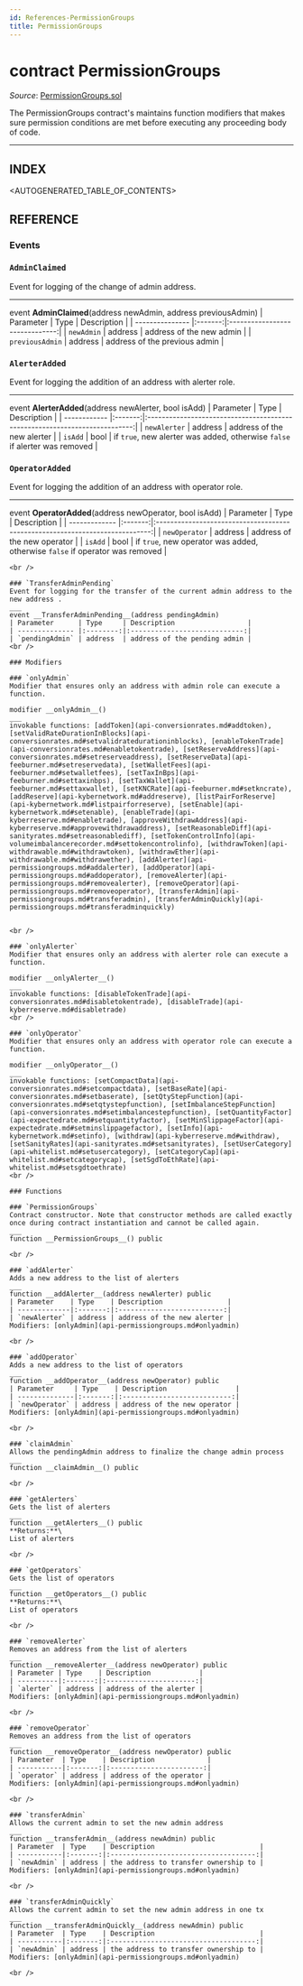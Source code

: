 ```yaml
---
id: References-PermissionGroups
title: PermissionGroups
---
```

# contract PermissionGroups

*Source*: [PermissionGroups.sol](https://github.com/KyberNetwork/smart-contracts/blob/master/contracts/PermissionGroups.sol)

The PermissionGroups contract's maintains function modifiers that makes sure permission conditions are met before executing any proceeding body of code.
___

## INDEX

<AUTOGENERATED_TABLE_OF_CONTENTS>

## REFERENCE

### Events

### `AdminClaimed`
Event for logging of the change of admin address.
___
event __AdminClaimed__(address newAdmin, address previousAdmin)
| Parameter       | Type    | Description                    |
| --------------- |:-------:|:------------------------------:|
| `newAdmin`      | address | address of the new admin       |
| `previousAdmin` | address | address of the previous admin  |
<br />

### `AlerterAdded`
Event for logging the addition of an address with alerter role.
___
event __AlerterAdded__(address newAlerter, bool isAdd)
| Parameter    | Type    | Description                                                                |
| ------------ |:-------:|:--------------------------------------------------------------------------:|
| `newAlerter` | address | address of the new alerter                                                 |
| `isAdd`      | bool    | if `true`, new alerter was added, otherwise `false` if alerter was removed |
<br />

### `OperatorAdded`
Event for logging the addition of an address with operator role.
___
event __OperatorAdded__(address newOperator, bool isAdd)
| Parameter     | Type    | Description                                                                  |
| ------------- |:-------:|:----------------------------------------------------------------------------:|
| `newOperator` | address | address of the new operator                                                  |
| `isAdd`       | bool    | if `true`, new operator was added, otherwise `false` if operator was removed |
```
<br />

### `TransferAdminPending`
Event for logging for the transfer of the current admin address to the new address .
___
event __TransferAdminPending__(address pendingAdmin)
| Parameter      | Type     | Description                  |
| -------------- |:--------:|:----------------------------:|
| `pendingAdmin` | address  | address of the pending admin |
<br />

### Modifiers

### `onlyAdmin`
Modifier that ensures only an address with admin role can execute a function.

modifier __onlyAdmin__()
___
invokable functions: [addToken](api-conversionrates.md#addtoken), [setValidRateDurationInBlocks](api-conversionrates.md#setvalidratedurationinblocks), [enableTokenTrade](api-conversionrates.md#enabletokentrade), [setReserveAddress](api-conversionrates.md#setreserveaddress), [setReserveData](api-feeburner.md#setreservedata), [setWalletFees](api-feeburner.md#setwalletfees), [setTaxInBps](api-feeburner.md#settaxinbps), [setTaxWallet](api-feeburner.md#settaxwallet), [setKNCRate](api-feeburner.md#setkncrate), [addReserve](api-kybernetwork.md#addreserve), [listPairForReserve](api-kybernetwork.md#listpairforreserve), [setEnable](api-kybernetwork.md#setenable), [enableTrade](api-kyberreserve.md#enabletrade), [approveWithdrawAddress](api-kyberreserve.md#approvewithdrawaddress), [setReasonableDiff](api-sanityrates.md#setreasonablediff), [setTokenControlInfo](api-volumeimbalancerecorder.md#settokencontrolinfo), [withdrawToken](api-withdrawable.md#withdrawtoken), [withdrawEther](api-withdrawable.md#withdrawether), [addAlerter](api-permissiongroups.md#addalerter), [addOperator](api-permissiongroups.md#addoperator), [removeAlerter](api-permissiongroups.md#removealerter), [removeOperator](api-permissiongroups.md#removeoperator), [transferAdmin](api-permissiongroups.md#transferadmin), [transferAdminQuickly](api-permissiongroups.md#transferadminquickly)


<br />

### `onlyAlerter`
Modifier that ensures only an address with alerter role can execute a function.

modifier __onlyAlerter__()
___
invokable functions: [disableTokenTrade](api-conversionrates.md#disabletokentrade), [disableTrade](api-kyberreserve.md#disabletrade)
<br />

### `onlyOperator`
Modifier that ensures only an address with operator role can execute a function.

modifier __onlyOperator__()
___
invokable functions: [setCompactData](api-conversionrates.md#setcompactdata), [setBaseRate](api-conversionrates.md#setbaserate), [setQtyStepFunction](api-conversionrates.md#setqtystepfunction), [setImbalanceStepFunction](api-conversionrates.md#setimbalancestepfunction), [setQuantityFactor](api-expectedrate.md#setquantityfactor), [setMinSlippageFactor](api-expectedrate.md#setminslippagefactor), [setInfo](api-kybernetwork.md#setinfo), [withdraw](api-kyberreserve.md#withdraw), [setSanityRates](api-sanityrates.md#setsanityrates), [setUserCategory](api-whitelist.md#setusercategory), [setCategoryCap](api-whitelist.md#setcategorycap), [setSgdToEthRate](api-whitelist.md#setsgdtoethrate)
<br />

### Functions

### `PermissionGroups`
Contract constructor. Note that constructor methods are called exactly once during contract instantiation and cannot be called again.
___
function __PermissionGroups__() public

<br />

### `addAlerter`
Adds a new address to the list of alerters
___
function __addAlerter__(address newAlerter) public
| Parameter    | Type    | Description                |
| -------------|:-------:|:--------------------------:|
| `newAlerter` | address | address of the new alerter |
Modifiers: [onlyAdmin](api-permissiongroups.md#onlyadmin)

<br />

### `addOperator`
Adds a new address to the list of operators
___
function __addOperator__(address newOperator) public
| Parameter     | Type    | Description                 |
| --------------|:-------:|:---------------------------:|
| `newOperator` | address | address of the new operator |
Modifiers: [onlyAdmin](api-permissiongroups.md#onlyadmin)

<br />

### `claimAdmin`
Allows the pendingAdmin address to finalize the change admin process
___
function __claimAdmin__() public

<br />

### `getAlerters`
Gets the list of alerters
___
function __getAlerters__() public
**Returns:**\
List of alerters

<br />

### `getOperators`
Gets the list of operators
___
function __getOperators__() public
**Returns:**\
List of operators

<br />

### `removeAlerter`
Removes an address from the list of alerters
___
function __removeAlerter__(address newOperator) public
| Parameter | Type    | Description            |
| ----------|:-------:|:----------------------:|
| `alerter` | address | address of the alerter |
Modifiers: [onlyAdmin](api-permissiongroups.md#onlyadmin)

<br />

### `removeOperator`
Removes an address from the list of operators
___
function __removeOperator__(address newOperator) public
| Parameter  | Type    | Description             |
| -----------|:-------:|:-----------------------:|
| `operator` | address | address of the operator |
Modifiers: [onlyAdmin](api-permissiongroups.md#onlyadmin)

<br />

### `transferAdmin`
Allows the current admin to set the new admin address
___
function __transferAdmin__(address newAdmin) public
| Parameter  | Type    | Description                          |
| -----------|:-------:|:------------------------------------:|
| `newAdmin` | address | the address to transfer ownership to |
Modifiers: [onlyAdmin](api-permissiongroups.md#onlyadmin)

<br />

### `transferAdminQuickly`
Allows the current admin to set the new admin address in one tx
___
function __transferAdminQuickly__(address newAdmin) public
| Parameter  | Type    | Description                          |
| -----------|:-------:|:------------------------------------:|
| `newAdmin` | address | the address to transfer ownership to |
Modifiers: [onlyAdmin](api-permissiongroups.md#onlyadmin)

<br />
